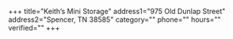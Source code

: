 +++
title="Keith’s Mini Storage"
address1="975 Old Dunlap Street"
address2="Spencer, TN  38585"
category=""
phone=""
hours=""
verified=""
+++
